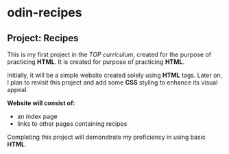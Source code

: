 # odin-recipes

## Project: Recipes
This is my first project in the *TOP curriculum*, created for the purpose of practicing **HTML**.
It is created for purpose of practicing **HTML**. 

Initially, it will be a simple website created solely using **HTML** tags. 
Later on, I plan to revisit this project and add some **CSS** styling to enhance its visual appeal.

**Website will consist of:**
* an index page 
* links to other pages containing recipes

Completing this project will demonstrate my proficiency in using basic **HTML**.
